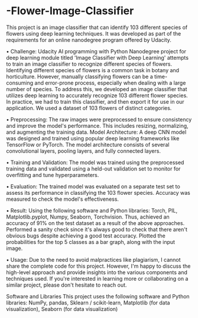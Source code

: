 # -Flower-Image-Classifier

This project is an image classifier that can identify 103 different species of flowers using deep learning techniques. It was developed as part of the requirements for an online nanodegree program offered by Udacity.

• Challenge: Udacity AI programming with Python Nanodegree project for deep learning module titled  'Image Classifier with Deep Learning' attempts to train an image classifier to recognize different species of flowers. Identifying different species of flowers is a common task in botany and horticulture. However, manually classifying flowers can be a time-consuming and error-prone process, especially when dealing with a large number of species. To address this, we  developed an image classifier that utilizes deep learning to accurately recognize 103 different flower species. In practice, we had to train this classifier, and then export it for use in our application. We used a dataset of 103 flowers of distinct categories.

• Preprocessing: The raw images were preprocessed to ensure consistency and improve the model's performance. This includes resizing, normalizing, and augmenting the training data.
Model Architecture: A deep CNN model was designed and trained using popular deep learning frameworks like TensorFlow or PyTorch. The model architecture consists of several convolutional layers, pooling layers, and fully connected layers.

• Training and Validation: The model was trained using the preprocessed training data and validated using a held-out validation set to monitor for overfitting and tune hyperparameters.

• Evaluation: The trained model was evaluated on a separate test set to assess its performance in classifying the 103 flower species. Accuracy was measured to check the model's effectiveness.

• Result: Using the following software and Python libraries: Torch, PIL, Matplotlib.pyplot, Numpy, Seaborn, Torchvision. Thus, achieved an accuracy of 91% on the test dataset as a result of the above approaches. Performed a sanity check since it's always good to check that there aren't obvious bugs despite achieving a good test accuracy. Plotted the probabilities for the top 5 classes as a bar graph, along with the input image.

• Usage: Due to the need to avoid malpractices like plagiarism, I cannot share the complete code for this project. However, I'm happy to discuss the high-level approach and provide insights into the various components and techniques used. If you're interested in learning more or collaborating on a similar project, please don't hesitate to reach out.

Software and Libraries
This project uses the following software and Python libraries:
NumPy, pandas, Sklearn / scikit-learn, Matplotlib (for data visualization), Seaborn (for data visualization)
